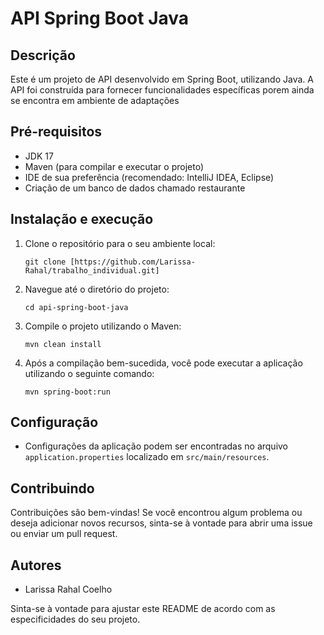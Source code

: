  
# API Spring Boot Java

## Descrição
Este é um projeto de API desenvolvido em Spring Boot, utilizando Java. A API foi construída para fornecer funcionalidades específicas porem ainda se encontra em ambiente de adaptações

## Pré-requisitos
- JDK 17
- Maven (para compilar e executar o projeto)
- IDE de sua preferência (recomendado: IntelliJ IDEA, Eclipse)
- Criação de um banco de dados chamado restaurante

## Instalação e execução
1. Clone o repositório para o seu ambiente local:
   ```
   git clone [https://github.com/Larissa-Rahal/trabalho_individual.git]
   ```
2. Navegue até o diretório do projeto:
   ```
   cd api-spring-boot-java
   ```
3. Compile o projeto utilizando o Maven:
   ```
   mvn clean install
   ```
4. Após a compilação bem-sucedida, você pode executar a aplicação utilizando o seguinte comando:
   ```
   mvn spring-boot:run
   ```

## Configuração
- Configurações da aplicação podem ser encontradas no arquivo `application.properties` localizado em `src/main/resources`.

## Contribuindo
Contribuições são bem-vindas! Se você encontrou algum problema ou deseja adicionar novos recursos, sinta-se à vontade para abrir uma issue ou enviar um pull request.

## Autores
- Larissa Rahal Coelho

Sinta-se à vontade para ajustar este README de acordo com as especificidades do seu projeto.

